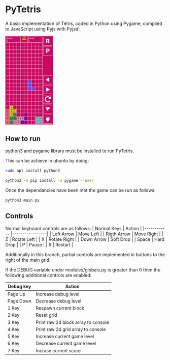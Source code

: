 # PyTetris
A basic implementation of Tetris, coded in Python using Pygame, compiled to JavaScript using Pyjs with Pyjsdl. 

<img src="images/PyTetris.gif" alt="drawing" width="150"/>

## How to run
python3 and pygame library must be installed to run PyTetris. 

This can be achieve in ubuntu by doing:

```bash
sudo apt install python3
```
```bash
python3 -m pip install -u pygame --user
```
Once the dependancies have been met the game can be run as follows:
```bash
python3 main.py
```

## Controls
Normal keyboard controls are as follows:
| Normal Keys |  Action         |
|------------ |-----------------|
| Left Arrow  | Move Left       |
| Rigth Arrow | Move Right      |
| Z           | Rotate Left     |
| X           | Rotate Right    |
| Down Arrow  | Soft Drop       |
| Space       | Hard Drop       |
| P           | Pause           |
| R           | Restart         |

Additionally in this branch, partial controls are implemented in buttons to the right of the main grid.

If the DEBUG variable under modules/globals.py is greater than 0 then the following additional controls are enabled:

|Debug key  |Action                               |
|-----------|-------------------------------------|
| Page Up   | Increase debug level                |
| Page Down | Decrease debug level                |
| 1 Key     | Respawn current block               |
| 2 Key     | Reset grid                          |
| 3 Key     | Print raw 2d block array to console |
| 4 Key     | Print raw 2d grid array to console  |
| 5 Key     | Increase current game level         |
| 6 Key     | Decrease current game level         |
| 7 Key     | Incrase current score               |




